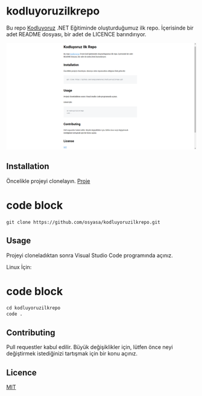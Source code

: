 # kodluyoruzilkrepo

Bu repo [Kodluyoruz](http://patika.dev) .NET Eğitiminde oluşturduğumuz ilk repo. İçerisinde bir adet README dosyası, bir adet de LICENCE barındırıyor.

![img](https://raw.githubusercontent.com/Kodluyoruz/taskforce/main/git/odev1/figures/markdown.png)

## Installation

Öncelikle projeyi clonelayın. [Proje](https://github.com/osyasa/kodluyoruzilkrepo)

# code block
    git clone https://github.com/osyasa/kodluyoruzilkrepo.git

## Usage

Projeyi cloneladıktan sonra Visual Studio Code programında açınız.

Linux İçin:

# code block
    cd kodluyoruzilkrepo
    code .

## Contributing
Pull requestler kabul edilir. Büyük değişiklikler için, lütfen önce neyi değiştirmek istediğinizi tartışmak için bir konu açınız.

## Licence
[MIT](https://www.mit.edu/~amini/LICENSE.md)